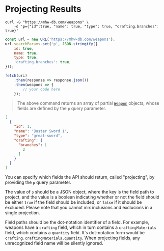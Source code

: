 # Projecting Results
```shell
curl -G "https://mhw-db.com/weapons" \
    -d 'p={"id":true, "name": true, "type": true, "crafting.branches": true}'
```

```javascript
const url = new URL('https://mhw-db.com/weapons');
url.searchParams.set('p', JSON.stringify({
    id: true,
    name: true,
    type: true,
    'crafting.branches': true,
}));

fetch(uri)
    .then(response => response.json())
    .then(weapons => {
        // your code here
    });
```

> The above command returns an array of partial [`Weapon`](#weapon-fields) objects, whose fields are defined by the `p` query parameter.

```json
[
  {
    "id": 1,
    "name": "Buster Sword 1",
    "type": "great-sword",
    "crafting": {
      "branches": [
        2
      ]
    }
  }
]
```

You can specify which fields the API should return, called "projecting", by providing the `p` query parameter.

The value of `p` should be a JSON object, where the key is the field path to project, and the value is a boolean indicating whether or not the field should be either `true` if the field should be included, or `false` if it should be excluded. Please note that you cannot mix inclusions and exclusions in a single projection.

Field paths should be the dot-notation identifier of a field. For example, weapons have a `crafting` field, which in turn contains a `craftingMaterials` field, which contains a `quantity` field. It's dot-notation form would be `crafting.craftingMaterials.quantity`. When projecting fields, any unrecognized field name will be silently ignored.